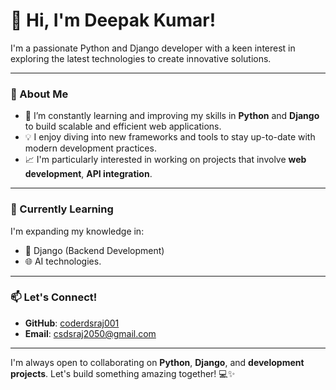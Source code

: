 # 👋 Hi, I'm Deepak Kumar!

I'm a passionate Python and Django developer with a keen interest in exploring the latest technologies to create innovative solutions. 

---

### 👀 About Me

- 🚀 I’m constantly learning and improving my skills in **Python** and **Django** to build scalable and efficient web applications.
- 💡 I enjoy diving into new frameworks and tools to stay up-to-date with modern development practices.
- 📈 I'm particularly interested in working on projects that involve **web development**, **API integration**.

---

### 🌱 Currently Learning

I'm expanding my knowledge in:
- 🧩 Django (Backend Development)
- 🌐 AI technologies.

---

### 📫 Let's Connect!

- **GitHub**: [coderdsraj001](https://github.com/coderdsraj001)
- **Email**: csdsraj2050@gmail.com 

---

I'm always open to collaborating on **Python**, **Django**, and **development projects**. Let's build something amazing together! 💻✨
